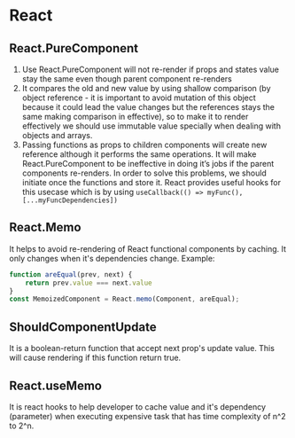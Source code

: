 # React

## React.PureComponent

1. Use React.PureComponent will not re-render if props and states value stay the same even though parent component re-renders
2. It compares the old and new value by using shallow comparison (by object reference - it is important to avoid mutation of this object because it could lead the value changes but the references stays the same making comparison in effective), so to make it to render effectively we should use immutable value specially when dealing with objects and arrays.
3. Passing functions as props to children components will create new reference although it performs the same operations. It will make React.PureComponent to be ineffective in doing it’s jobs if the parent components re-renders. In order to solve this problems, we should initiate once the functions and store it. React provides useful hooks for this usecase which is by using ```useCallback(() => myFunc(), [...myFuncDependencies])```

## React.Memo

It helps to avoid re-rendering of React functional components by caching. It only changes when it's dependencies change. Example:

```javascript
function areEqual(prev, next) {
    return prev.value === next.value
}
const MemoizedComponent = React.memo(Component, areEqual);
```

## ShouldComponentUpdate

It is a boolean-return function that accept next prop's update value. This will cause rendering if this function return true.

## React.useMemo

It is react hooks to help developer to cache value and it's dependency (parameter) when executing expensive task that has time complexity of n^2 to 2^n.